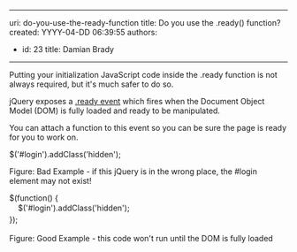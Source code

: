 

---
uri: do-you-use-the-ready-function
title: Do you use the .ready() function?
created: YYYY-04-DD 06:39:55
authors:
  - id: 23
    title: Damian Brady
---




<span class='intro'> Putting your initialization JavaScript&#160;code inside the .ready function is not always required, but it's much safer to do so. </span>

<p>​jQuery exposes a <a href="http&#58;//api.jquery.com/ready/">.ready event</a> which fires when the Document Object Model (DOM) is fully loaded and ready to be manipulated.</p><p>You can attach a function to this event so you can be sure the page is ready for you to work on.</p><p><span class="ssw-rteStyle-CodeArea">$('#login').addClass('hidden');</span></p><p><span class="ssw-rteStyle-FigureBad">Figure&#58; Bad Example - if this jQuery is in the wrong place, the #login element may not exist!</span></p><p><span class="ssw-rteStyle-CodeArea">$(function() &#123;<br><span style="line-height&#58;20px;">&#160; &#160; $('</span><span style="line-height&#58;20px;">#login</span><span><span style="line-height&#58;20px;">').addClass('hidden');<br></span></span><span style="line-height&#58;1.6;">&#125;);</span></span></p><p><span class="ssw-rteStyle-FigureGood">Figure&#58; Good Example - this code won't run until the DOM is fully loaded</span></p>


